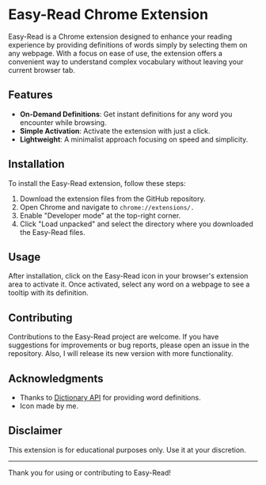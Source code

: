 # Easy-Read Chrome Extension

Easy-Read is a Chrome extension designed to enhance your reading experience by providing definitions of words simply by selecting them on any webpage. With a focus on ease of use, the extension offers a convenient way to understand complex vocabulary without leaving your current browser tab.

## Features

- **On-Demand Definitions**: Get instant definitions for any word you encounter while browsing.
- **Simple Activation**: Activate the extension with just a click.
- **Lightweight**: A minimalist approach focusing on speed and simplicity.

## Installation

To install the Easy-Read extension, follow these steps:

1. Download the extension files from the GitHub repository.
2. Open Chrome and navigate to `chrome://extensions/.`
3. Enable "Developer mode" at the top-right corner.
4. Click "Load unpacked" and select the directory where you downloaded the Easy-Read files.

## Usage

After installation, click on the Easy-Read icon in your browser's extension area to activate it. Once activated, select any word on a webpage to see a tooltip with its definition.

## Contributing

Contributions to the Easy-Read project are welcome. If you have suggestions for improvements or bug reports, please open an issue in the repository. Also, I will release its new version with more functionality.


## Acknowledgments

- Thanks to [Dictionary API](https://dictionaryapi.dev/) for providing word definitions.
- Icon made by me.

## Disclaimer

This extension is for educational purposes only. Use it at your discretion.

---

Thank you for using or contributing to Easy-Read!
